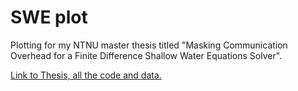 # SWE plot
Plotting for my NTNU master thesis titled "Masking Communication Overhead for a Finite Difference Shallow Water Equations Solver".

[Link to Thesis, all the code and data.](https://ntnuopen.ntnu.no/ntnu-xmlui/handle/11250/3100367)
